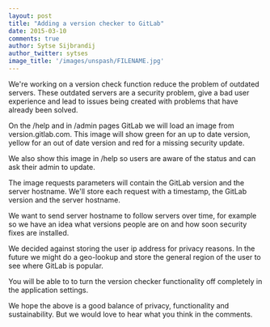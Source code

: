 ```yaml
---
layout: post
title: "Adding a version checker to GitLab"
date: 2015-03-10
comments: true
author: Sytse Sijbrandij
author_twitter: sytses
image_title: '/images/unspash/FILENAME.jpg'
---
```


We're working on a version check function reduce the problem of
outdated servers. These outdated servers are a security problem, give a bad user experience and lead to issues being created with problems that
have already been solved.

<!-- more -->

On the /help and in /admin pages GitLab we will load an image from
version.gitlab.com. This image will show green for an up to date
version, yellow for an out of date version and red for a missing
security update.

We also show this image in /help so users are aware of the status and
can ask their admin to update.

The image requests parameters will contain the GitLab version
and the server hostname. We'll store each request with a timestamp, the GitLab version and the server hostname.

We want to send server hostname to follow servers over time, for example so we have an idea what versions people are on and how soon security fixes are installed.

We decided against storing the user ip address for privacy reasons. In the future we might do a geo-lookup and store the general region of the user to see where GitLab is popular.

You will be able to to turn the version checker functionality off completely in the application settings.

We hope the above is a good balance of privacy, functionality and sustainability. But we would love to hear what you think in the comments.
